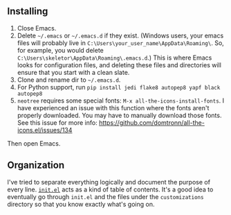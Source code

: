 ## Installing

1. Close Emacs.
2. Delete `~/.emacs` or `~/.emacs.d` if they exist. (Windows users, your
   emacs files will probably live in
   `C:\Users\your_user_name\AppData\Roaming\`. So, for example, you
   would delete `C:\Users\skeletor\AppData\Roaming\.emacs.d`.) This is
   where Emacs looks for configuration files, and deleting these files
   and directories will ensure that you start with a clean slate.
3. Clone and rename dir to `~/.emacs.d`.
4. For Python support, run `pip install jedi flake8 autopep8 yapf black autopep8`
5. `neotree` requires some special fonts: `M-x all-the-icons-install-fonts`. I have experienced an issue with this function where the fonts aren't properly downloaded. You may have to manually download those fonts. See this issue for more info: https://github.com/domtronn/all-the-icons.el/issues/134

Then open Emacs.

## Organization

I've tried to separate everything logically and document the purpose
of every line. [`init.el`](./init.el) acts as a kind of table of
contents.  It's a good idea to eventually go through `init.el` and the
files under the `customizations` directory so that you know exactly
what's going on.
